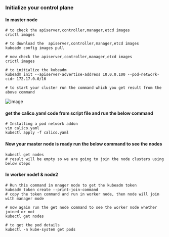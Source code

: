 ### Initialize your control plane

#### In master node

```
# to check the apiserver,controller,manager,etcd images
crictl images

# to download the  apiserver,controller,manager,etcd images
kubeadm config images pull

# now check the apiserver,controller,manager,etcd images
crictl images

# to initialize the kubeadm
kubeadm init --apiserver-advertise-address 10.0.0.100 --pod-network-cidr 172.17.0.0/16

# to start your cluster run the command which you get result from the above command
```

![image](https://github.com/mahimanew/Kubernates/assets/24412769/9089c1e4-6df9-4c09-90bb-4f33d722cfac)

#### get the calico.yaml code from script file and run the below command
```
# Installing a pod network addon
vim calico.yaml
kubectl apply -f calico.yaml
````

#### Now your master node is ready run the below command to see the nodes
```
kubectl get nodes
# result will be empty so we are going to join the node clusters using below steps
```

#### In worker node1 & node2

```
# Run this command in mnager node to get the kubeadm token
kubeadm token create --print-join-command  
# copy the token command and run in worker node, then node will join with manager mode

# now again run the get node command to see the worker node whether joined or not
kubectl get nodes

# to get the pod details
kubectl -n kube-system get pods

```




